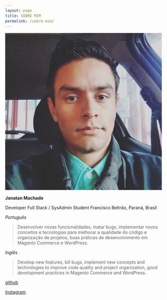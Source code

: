 ```yaml
---
layout: page
title: SOBRE MIM
permalink: /sobre-mim/
---
```


![](/img/uploads/18444931_1906357222977860_3222738537438773248_n.jpg)

**Jonatan Machado**

Developer Full Stack / SysAdmin Student
Francisco Beltrão, Paraná, Brasil

_Português_

> Desenvolver novas funcionalidades, matar bugs, implementar novos conceitos e tecnologias para melhorar a qualidade do código e organização de projetos, boas práticas de desenvolvimento em Magento Commerce e WordPress.

_Inglês_

> Develop new features, kill bugs, implement new concepts and technologies to improve code quality and project organization, good development practices in Magento Commerce and WordPress.

[github](https://github.com/jonatanaxe)

[Instagram](https://instagram.com/jonatanaxe)
